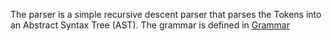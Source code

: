 The parser is a simple recursive descent parser that parses the Tokens into an Abstract Syntax Tree (AST). 
The grammar is defined in [Grammar](../../../../../resources/cfg.txt)

